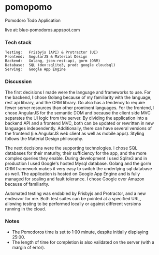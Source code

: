 # pomopomo
Pomodoro Todo Application

live at: blue-pomodoros.appspot.com


### Tech stack

```
Testing:   Frisbyjs (API) & Protractor (UI)
Frontend:  AngularJS & Material Design
Backend:   Golang, json-rest-api, gorm (ORM)
Database:  SQL (dev:sqlite3, prod: google cloudsql)
Serving:   Google App Engine
```

### Discussion


The first decisions I made were the language and frameworks to use. For the backend, I chose Golang because of my familiarity with the language, rest api library, and the ORM library. Go also has a tendency to require fewer server resources than other prominent languages. For the frontend, I chose AngularJS for the semantic DOM and because the client side MVC separates the UI logic from the server. By dividing the application into a backend API and a frontend MVC, both can be updated or rewritten in new languages independently. Additionally, there can have several versions of the frontend (i.e.AngularJS web client as well as mobile apps). Styling follows the Material Design philosophy.

The next decisions were the supporting technologies. I chose SQL databases for their maturity, their sufficiency for the app, and the more complex queries they enable. During development I used Sqlite3 and in production I used Google's hosted Mysql database. Golang and the gorm ORM framework makes it very easy to switch the underlying sql database as well. The application is hosted on Google App Engine and is fully managed for scaling and fault tolerance. I chose Google over Amazon because of familiarity.

Automated testing was endabled by Frisbyjs and Protractor, and a new endeavor for me. Both test suites can be pointed at a specified URL, allowing testing to be performed locally or against different versions running in the cloud.


### Notes

- The Pomodoros time is set to 1:00 minute, despite initially displaying 25:00. 
- The length of time for completion is also validated on the server (with a margin of error).

